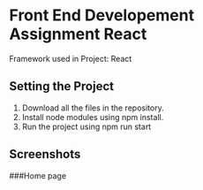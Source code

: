# Front End Developement Assignment React

Framework used in Project: React

## Setting the Project
1. Download all the files in the repository.
2. Install node modules using npm install.
3. Run the project using npm run start 

## Screenshots
###Home page
